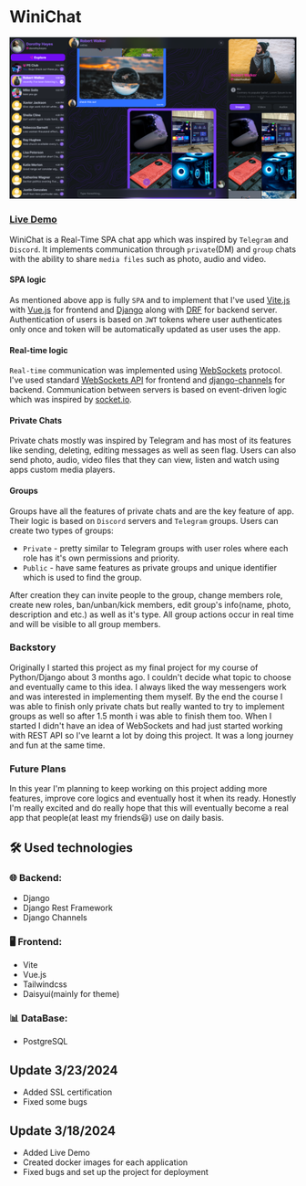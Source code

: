 
# WiniChat

![Overview dark theme](/Screenshots/1.png?raw=true)
### [Live Demo](https://winichat.duckdns.org/chat/)

WiniChat is a Real-Time SPA chat app which was inspired by `Telegram` and `Discord`. It implements communication through `private`(DM) and `group` chats with the ability to share `media files` such as photo, audio and video.


#### SPA logic
As mentioned above app is fully `SPA` and to implement that I've used [Vite.js](https://vitejs.dev/) with [Vue.js](https://vuejs.org/) for frontend and [Django](https://docs.djangoproject.com/en/5.0/) along with [DRF](https://www.django-rest-framework.org/) for backend server. Authentication of users is based on `JWT` tokens where user authenticates only once and token will be automatically updated as user uses the app.

#### Real-time logic

`Real-time` communication was implemented using [WebSockets](https://en.wikipedia.org/wiki/WebSocket) protocol.
I've used standard [WebSockets API](https://developer.mozilla.org/en-US/docs/Web/API/WebSocket) for frontend and [django-channels](https://channels.readthedocs.io/en/latest/) for backend.
Communication between servers is based on event-driven logic which was inspired by [socket.io](https://socket.io/).

#### Private Chats
Private chats mostly was inspired by Telegram and has most of its features like sending, deleting, editing messages as well as seen flag. Users can also send photo, audio, video files that they can view, listen and watch using apps custom media players.

#### Groups
Groups have all the features of private chats and are the key feature of app. Their logic is based on `Discord` servers and `Telegram` groups. Users can create two types of groups:

- `Private` - pretty similar to Telegram groups with user roles where each role has it's own permissions and priority.
- `Public` - have same features as private groups and unique identifier which is used to find the group.

After creation they can invite people to the group, change members role, create new roles, ban/unban/kick members, edit group's info(name, photo, description and etc.) as well as it's type. All group actions occur in real time and will be visible to all group members.

### Backstory
Originally I started this project as my final project for my course of Python/Django about 3 months ago. I couldn't decide what topic to choose and eventually came to this idea. I always liked the way messengers work and was interested in implementing them myself. By the end the course I was able to finish only private chats but really wanted to try to implement groups as well so after 1.5 month i was able to finish them too. 
When I started I didn't have an idea of WebSockets and had just started working with REST API so I've learnt a lot by doing this project.
It was a long journey and fun at the same time.


### Future Plans
In this year I'm planning to keep working on this project adding more features, improve core logics and eventually host it when its ready. Honestly I'm really excited and do really hope that this will eventually become a real app that people(at least my friends😃) use on daily basis.

## 🛠️ Used technologies

### 🌐 Backend:
- Django
- Django Rest Framework
- Django Channels


### 🖥️ Frontend:
- Vite
- Vue.js
- Tailwindcss
- Daisyui(mainly for theme)

### 📊 DataBase:
- PostgreSQL



## Update 3/23/2024

- Added SSL certification
- Fixed some bugs

## Update 3/18/2024

- Added Live Demo
- Created docker images for each application
- Fixed bugs and set up the project for deployment
